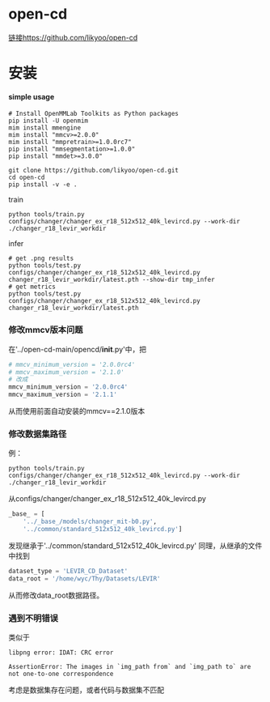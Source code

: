 # open-cd
[链接](https://github.com/likyoo/open-cd)https://github.com/likyoo/open-cd

# 安装
#### simple usage
```
# Install OpenMMLab Toolkits as Python packages
pip install -U openmim
mim install mmengine
mim install "mmcv>=2.0.0"
mim install "mmpretrain>=1.0.0rc7"
pip install "mmsegmentation>=1.0.0"
pip install "mmdet>=3.0.0"
```
```
git clone https://github.com/likyoo/open-cd.git
cd open-cd
pip install -v -e .
```
train
```
python tools/train.py configs/changer/changer_ex_r18_512x512_40k_levircd.py --work-dir ./changer_r18_levir_workdir
```
infer
```
# get .png results
python tools/test.py configs/changer/changer_ex_r18_512x512_40k_levircd.py  changer_r18_levir_workdir/latest.pth --show-dir tmp_infer
# get metrics
python tools/test.py configs/changer/changer_ex_r18_512x512_40k_levircd.py  changer_r18_levir_workdir/latest.pth
```

### 修改mmcv版本问题
在'../open-cd-main/opencd/__init__.py'中，把
```python
# mmcv_minimum_version = '2.0.0rc4'
# mmcv_maximum_version = '2.1.0'
# 改成
mmcv_minimum_version = '2.0.0rc4'
mmcv_maximum_version = '2.1.1'
```
从而使用前面自动安装的mmcv==2.1.0版本

### 修改数据集路径
例：
```
python tools/train.py configs/changer/changer_ex_r18_512x512_40k_levircd.py --work-dir ./changer_r18_levir_workdir
```
从configs/changer/changer_ex_r18_512x512_40k_levircd.py
```python
_base_ = [
    '../_base_/models/changer_mit-b0.py', 
    '../common/standard_512x512_40k_levircd.py']
```
发现继承于'../common/standard_512x512_40k_levircd.py'
同理，从继承的文件中找到
```python
dataset_type = 'LEVIR_CD_Dataset'
data_root = '/home/wyc/Thy/Datasets/LEVIR'
```
从而修改data_root数据路径。

### 遇到不明错误
类似于
```
libpng error: IDAT: CRC error

AssertionError: The images in `img_path from` and `img_path to` are not one-to-one correspondence
```
考虑是数据集存在问题，或者代码与数据集不匹配

